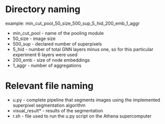 # Directory naming
example: min_cut_pool_50_size_500_sup_5_hid_200_emb_1_aggr
- min_cut_pool - name of the pooling module
- 50_size - image size
- 500_sup - declared number of superpixels
- 5_hid - number of total GNN layers minus one, so for this particular experiment 6 layers were used
- 200_emb - size of node embeddings
- 1_aggr - number of aggregations

# Relevant file naming
- u.py - complete pipeline that segments images using the implemented superpixel segmentation algorithm
- visual_result* - results of the segmentation
- r.sh - file used to run the u.py script on the Athena supercomputer
